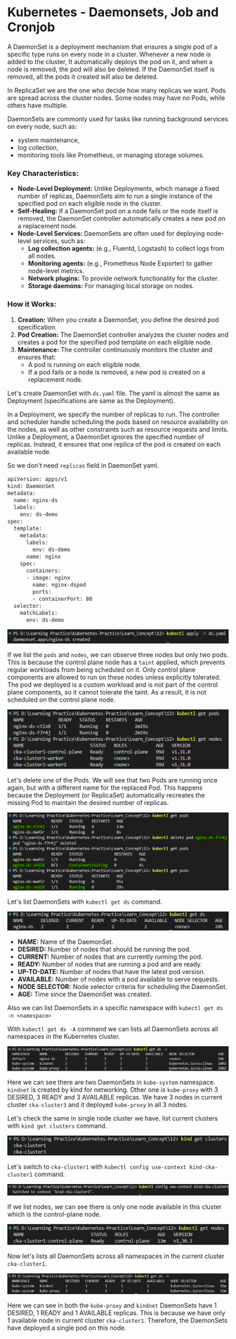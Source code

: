 # Kubernetes - Daemonsets, Job and Cronjob

A DaemonSet is a deployment mechanism that ensures a single pod of a specific type runs on every node in a cluster. Whenever a new node is added to the cluster, It automatically deploys the pod on it, and when a node is removed, the pod will also be deleted. If the DaemonSet itself is removed, all the pods it created will also be deleted.

In ReplicaSet we are the one who decide how many replicas we want. Pods are spread across the cluster nodes. Some nodes may have no Pods, while others have multiple. 

DaemonSets are commonly used for tasks like running background services on every node, such as: 
* system maintenance, 
* log collection, 
* monitoring tools like Prometheus, or managing storage volumes.

### Key Characteristics:

* **Node-Level Deployment:** Unlike Deployments, which manage a fixed number of replicas, DaemonSets aim to run a single instance of the specified pod on each eligible node in the cluster.
* **Self-Healing:** If a DaemonSet pod on a node fails or the node itself is removed, the DaemonSet controller automatically creates a new pod on a replacement node.
* **Node-Level Services:** DaemonSets are often used for deploying node-level services, such as:
    * **Log collection agents:** (e.g., Fluentd, Logstash) to collect logs from all nodes.
    * **Monitoring agents:** (e.g., Prometheus Node Exporter) to gather node-level metrics.
    * **Network plugins:** To provide network functionality for the cluster.
    * **Storage daemons:** For managing local storage on nodes.

### How it Works:

1. **Creation:** When you create a DaemonSet, you define the desired pod specification.
2. **Pod Creation:** The DaemonSet controller analyzes the cluster nodes and creates a pod for the specified pod template on each eligible node.
3. **Maintenance:** The controller continuously monitors the cluster and ensures that:
    * A pod is running on each eligible node.
    * If a pod fails or a node is removed, a new pod is created on a replacement node.

Let's create DaemonSet with ```ds.yaml``` file. The yaml is almost the same as Deployment (specifications are same as the Deployment). 

In a Deployment, we specify the number of replicas to run. The controller and scheduler handle scheduling the pods based on resource availability on the nodes, as well as other constraints such as resource requests and limits. Unlike a Deployment, a DaemonSet ignores the specified number of replicas. Instead, it ensures that one replica of the pod is created on each available node.

So we don't need ```replicas``` field in DaemonSet yaml. 

```
apiVersion: apps/v1 
kind: DaemonSet
metadata: 
  name: nginx-ds
  labels:
    env: ds-demo
spec: 
  template:
    metadata:
      labels: 
        env: ds-demo
      name: nginx
    spec:
      containers:
      - image: nginx
        name: nginx-dspod
        ports: 
        - containerPort: 80
  selector: 
    matchLabels: 
      env: ds-demo 
```

![apply yaml file](img/01.png)

If we list the ```pods``` and ```nodes```, we can observe three nodes but only two pods. This is because the control plane node has a ```taint``` applied, which prevents regular workloads from being scheduled on it. Only control plane components are allowed to run on these nodes unless explicitly tolerated. The pod we deployed is a custom workload and is not part of the control plane components, so it cannot tolerate the taint. As a result, it is not scheduled on the control plane node.

![list pods and nodes](img/02.png)

Let's delete one of the Pods. We will see that two Pods are running once again, but with a different name for the replaced Pod. This happens because the Deployment (or ReplicaSet) automatically recreates the missing Pod to maintain the desired number of replicas.

![list pods delete pods and check listing again](img/03.png)

Let's list DaemonSets with ```kubectl get ds``` command.

![list DaemonSets](img/04.png)

* **NAME:** Name of the DaemonSet.
* **DESIRED:** Number of nodes that should be running the pod.
* **CURRENT:** Number of nodes that are currently running the pod.
* **READY:** Number of nodes that are running a pod and are ready.
* **UP-TO-DATE:** Number of nodes that have the latest pod version.
* **AVAILABLE:** Number of nodes with a pod available to serve requests.
* **NODE SELECTOR:** Node selector criteria for scheduling the DaemonSet.
* **AGE:** Time since the DaemonSet was created.

Also we can list DaemonSets in a specific namespace with ```kubectl get ds -n <namespace>```

With ```kubectl get ds -A``` command we can lists all DaemonSets across all namespaces in the Kubernetes cluster.

![list all DaemonSets across all namespaces](img/05.png)

Here we can see there are two DaemonSets in ```kube-system``` namespace. ```kindnet``` is created by kind for networking. Other one is ```kube-proxy``` with 3 DESIRED, 3 READY and 3 AVAILABLE replicas. We have 3 nodes in current cluster ```cka-cluster3``` and it deployed ```kube-proxy``` in all 3 nodes.

Let's check the same in single node cluster we have. list current clusters with ```kind get clusters``` command.

![list current clusters](img/06.png)

Let's switch to ```cka-cluster1``` with ```kubectl config use-context kind-cka-cluster1``` command.

![switch to cka-cluster1](img/07.png)

If we list nodes, we can see there is only one node available in this cluster which is the control-plane node.

![list nodes in cka-cluster1](img/08.png)

Now let's lists all DaemonSets across all namespaces in the current cluster ```cka-cluster1```.

![lists all DaemonSets in the current cluster](img/09.png)

Here we can see in both the ```kube-proxy``` and ```kindnet``` DaemonSets have 1 DESIRED, 1 READY and 1 AVAILABLE replicas. This is because we have only 1 available node in current cluster ```cka-cluster1```. Therefore, the DaemonSets have deployed a single pod on this node. 